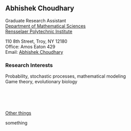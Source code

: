 ## Abhishek Choudhary

Graduate Research Assistant <br />
<a href="https://science.rpi.edu/mathematical-sciences">Department of Mathematical Sciences</a><br />
<a href="http://www.rpi.edu/">Rensselaer Polytechnic Institute</a><br />

110 8th Street, Troy, NY 12180 <br />
Office: Amos Eaton 429 <br />
Email: <a href="mailto:abhi.achoudhary@gmail.com">Abhishek Choudhary</a> <br />

### Research Interests
Probability, stochastic processes, mathematical modeling <br />
Game theory, evolutionary biology <br />

<!-- You can find my CV <a href="http://abhiachoudhary.github.io/docs/CV_Abhishek_Choudhary.pdf">here</a>. <br /> -->
<!-- You can find my CV <a href="https://github.com/abhiachoudhary/abhiachoudhary.github.io/raw/master/docs/CV_Abhishek_Choudhary.pdf">here</a>. <br /> -->

<head>
  <meta charset="UTF-8">
  <meta name="verify" content="google-site-verification=doNnKd9tW52MMhqJ1uXRSts4QwikfOar1iDh09i7bSM">
 </head>
  
<br/>
<br/>
<br/>
<br/>
<a href="/pages/things.html" target="_top">Other things</a>

something
